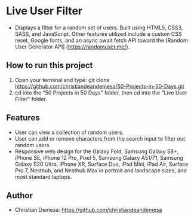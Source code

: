 # Live User Filter

-   Displays a filter for a random set of users. Built using HTML5, CSS3, SASS, and JavaScript. Other features utilized include a custom CSS reset, Google fonts, and an async await fetch API toward the [Random User Generator API] (https://randomuser.me/).

## How to run this project

1. Open your terminal and type: git clone https://github.com/christiandeandemesa/50-Projects-in-50-Days.git
2. cd into the "50 Projects in 50 Days" folder, then cd into the "Live User Filter" folder.

## Features

-   User can view a collection of random users.
-   User can add or remove characters from the search input to filter out random users.
-   Responsive web design for the Galaxy Fold, Samsung Galaxy S8+, iPhone SE, iPhone 12 Pro, Pixel 5, Samsung Galaxy A51/71, Samsung Galaxy S20 Ultra, iPhone XR, Surface Duo, iPad Mini, iPad Air, Surface Pro 7, Nesthub, and Nesthub Max in portrait and landscape sizes, and most standard laptops.

## Author
-   Christian Demesa: https://github.com/christiandeandemesa
